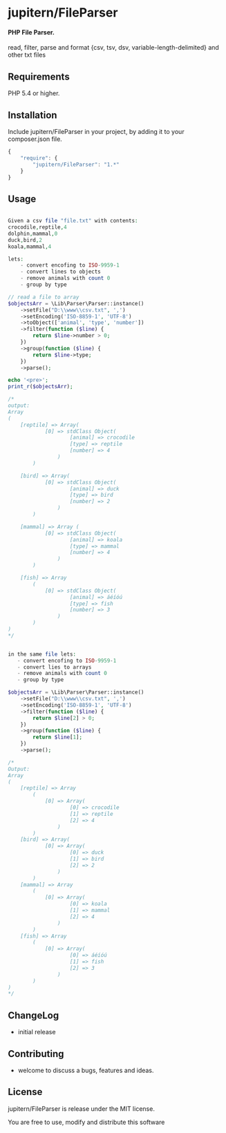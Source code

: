 
# jupitern/FileParser
#### PHP File Parser.

read, filter, parse and format {csv, tsv, dsv, variable-length-delimited} and other txt files

## Requirements

PHP 5.4 or higher.

## Installation

Include jupitern/FileParser in your project, by adding it to your composer.json file.
```javascript
{
    "require": {
        "jupitern/FileParser": "1.*"
    }
}
```

## Usage
```php

Given a csv file "file.txt" with contents:
crocodile,reptile,4
dolphin,mammal,0
duck,bird,2
koala,mammal,4

lets:
    - convert encofing to ISO-9959-1
    - convert lines to objects
    - remove animals with count 0
    - group by type

// read a file to array
$objectsArr = \Lib\Parser\Parser::instance()
    ->setFile("D:\\www\\csv.txt", ',')
    ->setEncoding('ISO-8859-1', 'UTF-8')
    ->toObject(['animal', 'type', 'number'])
    ->filter(function ($line) {
        return $line->number > 0;
    })
    ->group(function ($line) {
        return $line->type;
    })
    ->parse();

echo '<pre>';
print_r($objectsArr);

/*
output:
Array
(
    [reptile] => Array(
            [0] => stdClass Object(
                    [animal] => crocodile
                    [type] => reptile
                    [number] => 4
                )
        )

    [bird] => Array(
            [0] => stdClass Object(
                    [animal] => duck
                    [type] => bird
                    [number] => 2
                )
        )

    [mammal] => Array (
            [0] => stdClass Object(
                    [animal] => koala
                    [type] => mammal
                    [number] => 4
                )
        )

    [fish] => Array
        (
            [0] => stdClass Object(
                    [animal] => áéíóú
                    [type] => fish
                    [number] => 3
                )
        )
)
*/


in the same file lets:
   - convert encofing to ISO-9959-1
   - convert lies to arrays
   - remove animals with count 0
   - group by type

$objectsArr = \Lib\Parser\Parser::instance()
    ->setFile("D:\\www\\csv.txt", ',')
    ->setEncoding('ISO-8859-1', 'UTF-8')
    ->filter(function ($line) {
        return $line[2] > 0;
    })
    ->group(function ($line) {
        return $line[1];
    })
    ->parse();

/*
Output:
Array
(
    [reptile] => Array
        (
            [0] => Array(
                    [0] => crocodile
                    [1] => reptile
                    [2] => 4
                )
        )
    [bird] => Array(
            [0] => Array(
                    [0] => duck
                    [1] => bird
                    [2] => 2
                )
        )
    [mammal] => Array
        (
            [0] => Array(
                    [0] => koala
                    [1] => mammal
                    [2] => 4
                )
        )
    [fish] => Array
        (
            [0] => Array(
                    [0] => áéíóú
                    [1] => fish
                    [2] => 3
                )
        )
)
*/


```

## ChangeLog

 - initial release

## Contributing

 - welcome to discuss a bugs, features and ideas.

## License

jupitern/FileParser is release under the MIT license.

You are free to use, modify and distribute this software
